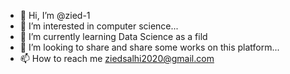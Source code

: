 - 👋 Hi, I’m @zied-1
- 👀 I’m interested in computer science...
- 🌱 I’m currently learning Data Science as a fild 
- 💞️ I’m looking to share and share some works on this platform...
- 📫 How to reach me ziedsalhi2020@gmail.com

<!---
zied-1/zied-1 is a ✨ special ✨ repository because its `README.md` (this file) appears on your GitHub profile.
You can click the Preview link to take a look at your changes.
--->
